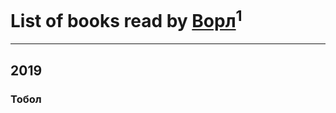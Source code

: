# List of books read by [Ворл](https://my.mail.ru/inbox/vorl/)<sup>1</sup>
---

## 2019

### Тобол



